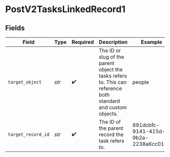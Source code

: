 # PostV2TasksLinkedRecord1


## Fields

| Field                                                                                                          | Type                                                                                                           | Required                                                                                                       | Description                                                                                                    | Example                                                                                                        |
| -------------------------------------------------------------------------------------------------------------- | -------------------------------------------------------------------------------------------------------------- | -------------------------------------------------------------------------------------------------------------- | -------------------------------------------------------------------------------------------------------------- | -------------------------------------------------------------------------------------------------------------- |
| `target_object`                                                                                                | *str*                                                                                                          | :heavy_check_mark:                                                                                             | The ID or slug of the parent object the tasks refers to. This can reference both standard and custom objects.` | people                                                                                                         |
| `target_record_id`                                                                                             | *str*                                                                                                          | :heavy_check_mark:                                                                                             | The ID of the parent record the task refers to.                                                                | 891dcbfc-9141-415d-9b2a-2238a6cc012d                                                                           |